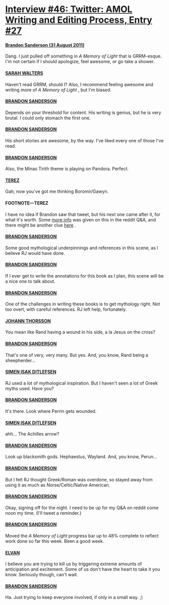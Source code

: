 # [Interview #46: Twitter: AMOL Writing and Editing Process, Entry #27](https://www.theoryland.com/intvmain.php?i=46#27)

#### [Brandon Sanderson (31 August 2011)](http://twitter.com/BrandSanderson/status/108816705609932800)

Dang. I just pulled off something in
*A Memory of Light*
that is GRRM-esque. I'm not certain if I should apologize, feel awesome, or go take a shower.

#### [SARAH WALTERS](http://twitter.com/Xaraxia/status/108817594420695040)

Haven't read GRRM, should I? Also, I recommend feeling awesome and writing more of
*A Memory of Light*
, but I'm biased.

#### [BRANDON SANDERSON](http://twitter.com/BrandSanderson/status/108818534691385344)

Depends on your threshold for content. His writing is genius, but he is very brutal. I could only stomach the first one.

#### [BRANDON SANDERSON](http://twitter.com/BrandSanderson/status/108818614672572416)

His short stories are awesome, by the way. I've liked every one of those I've read.

#### [BRANDON SANDERSON](http://twitter.com/BrandSanderson/status/108820084524457984)

Also, the Minas Tirith theme is playing on Pandora. Perfect.

#### [TEREZ](http://twitter.com/Terez27/status/108824272935452673)

Gah, now you've got me thinking Boromir/Gawyn.

#### FOOTNOTE—TEREZ

I have no idea if Brandon saw that tweet, but his next one came after it, for what it's worth. Some
[more info](http://www.theoryland.com/intvmain.php?i=622#8)
was given on this in the reddit Q&A, and there might be another clue
[here](http://www.theoryland.com/intvmain.php?i=638#2)
.

#### [BRANDON SANDERSON](http://twitter.com/BrandSanderson/status/108826819414863872)

Some good mythological underpinnings and references in this scene, as I believe RJ would have done.

#### [BRANDON SANDERSON](http://twitter.com/BrandSanderson/status/108827773128282112)

If I ever get to write the annotations for this book as I plan, this scene will be a nice one to talk about.

#### [BRANDON SANDERSON](http://twitter.com/BrandSanderson/status/108828101785554944)

One of the challenges in writing these books is to get mythology right. Not too overt, with careful references. RJ left help, fortunately.

#### [JOHANN THORSSON](http://twitter.com/johannthors/status/108832211465289728)

You mean like Rand having a wound in his side, a la Jesus on the cross?

#### [BRANDON SANDERSON](http://twitter.com/BrandSanderson/status/108835403410317312)

That's one of very, very many. But yes. And, you know, Rand being a sheepherder...

#### [SIMEN ISAK DITLEFSEN](http://twitter.com/SimenIsak/status/108827621575503873)

RJ used a lot of mythological inspiration. But I haven't seen a lot of Greek myths used. Have you?

#### [BRANDON SANDERSON](http://twitter.com/BrandSanderson/status/108828320833081344)

It's there. Look where Perrin gets wounded.

#### [SIMEN ISAK DITLEFSEN](http://twitter.com/SimenIsak/status/108831882279534592)

ahh... The Achilles arrow?

#### [BRANDON SANDERSON](http://twitter.com/BrandSanderson/status/108836083835469824)

Look up blacksmith gods. Hephaestus, Wayland. And, you know, Perun...

#### [BRANDON SANDERSON](http://twitter.com/BrandSanderson/status/108828526668550144)

But I felt RJ thought Greek/Roman was overdone, so stayed away from using it as much as Norse/Celtic/Native American.

#### [BRANDON SANDERSON](http://twitter.com/BrandSanderson/status/108834267743797248)

Okay, signing off for the night. I need to be up for my Q&A on reddit come noon my time. (I'll tweet a reminder.)

#### [BRANDON SANDERSON](http://twitter.com/BrandSanderson/status/108834445812965377)

Moved the
*A Memory of Light*
progress bar up to 48% complete to reflect work done so far this week. Been a good week.

#### [ELVAN](http://www.tweetdeck.com/twitter/aliciadominica/~Rciyq)

I believe you are trying to kill us by triggering extreme amounts of anticipation and excitement. Some of us don't have the heart to take it you know. Seriously though, can't wait.

#### [BRANDON SANDERSON](http://twitter.com/BrandSanderson/status/108830451048783872)

Ha. Just trying to keep everyone involved, if only in a small way. ;)

